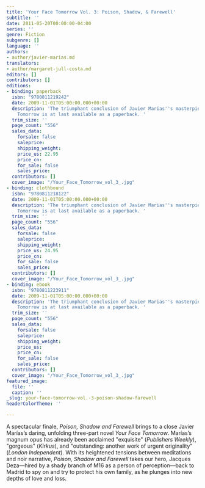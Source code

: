 ```yaml
---
title: 'Your Face Tomorrow Vol. 3: Poison, Shadow, & Farewell'
subtitle: ''
date: 2011-05-20T00:00:00-04:00
series: ''
genre: Fiction
subgenre: []
language: ''
authors:
- author/javier-marias.md
translators:
- author/margaret-jull-costa.md
editors: []
contributors: []
editions:
- binding: paperback
  isbn: "9780811219242"
  date: 2009-11-01T05:00:00.000+00:00
  description: 'The triumphant conclusion of Javier Marias''s masterpiece Your Face
    Tomorrow is at last available as a paperback. '
  trim_size: ''
  page_count: "556"
  sales_data:
    forsale: false
    saleprice: 
    shipping_weight: 
    price_us: 22.95
    price_cn: 
    for_sale: false
    sales_price: 
  contributors: []
  cover_image: "/Your_Face_Tomorrow_vol_3_.jpg"
- binding: clothbound
  isbn: "9780811218122"
  date: 2009-11-01T05:00:00.000+00:00
  description: 'The triumphant conclusion of Javier Marias''s masterpiece Your Face
    Tomorrow is at last available as a paperback. '
  trim_size: ''
  page_count: "556"
  sales_data:
    forsale: false
    saleprice: 
    shipping_weight: 
    price_us: 24.95
    price_cn: 
    for_sale: false
    sales_price: 
  contributors: []
  cover_image: "/Your_Face_Tomorrow_vol_3_.jpg"
- binding: ebook
  isbn: "9780811223911"
  date: 2009-11-01T05:00:00.000+00:00
  description: 'The triumphant conclusion of Javier Marias''s masterpiece Your Face
    Tomorrow is at last available as a paperback. '
  trim_size: ''
  page_count: "556"
  sales_data:
    forsale: false
    saleprice: 
    shipping_weight: 
    price_us: 
    price_cn: 
    for_sale: false
    sales_price: 
  contributors: []
  cover_image: "/Your_Face_Tomorrow_vol_3_.jpg"
featured_image:
  file: ''
  caption: ''
_slug: your-face-tomorrow-vol.-3-poison-shadow-farewell
headerColorTheme: ''

---
```

A spectacular finale, _Poison, Shadow and Farewell_ brings to a close Javier Marías’s daring, unfolding three-part novel _Your Face Tomorrow_. Marías’s magnum opus has already been acclaimed "exquisite" (_Publishers Weekly_), "gorgeous" (_Kirkus_), and "outstanding: another work of urgent originality" (_London Independent_). With its heightened tensions between meditations and noir narrative, _Poison, Shadow and Farewell_ takes our hero, Jacques Deza––hired by a shady branch of M16 as a person of perception––back to Madrid to spy on and try to protect his own family, as he plunges into new depths of love and loss.